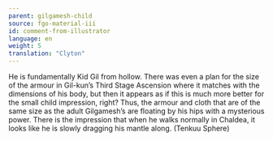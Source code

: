 ```yaml
---
parent: gilgamesh-child
source: fgo-material-iii
id: comment-from-illustrator
language: en
weight: 5
translation: "Clyton"
---
```


He is fundamentally Kid Gil from hollow. There was even a plan for the size of the armour in Gil-kun’s Third Stage Ascension where it matches with the dimensions of his body, but then it appears as if this is much more better for the small child impression, right? Thus, the armour and cloth that are of the same size as the adult Gilgamesh’s are floating by his hips with a mysterious power. There is the impression that when he walks normally in Chaldea, it looks like he is slowly dragging his mantle along. (Tenkuu Sphere)
